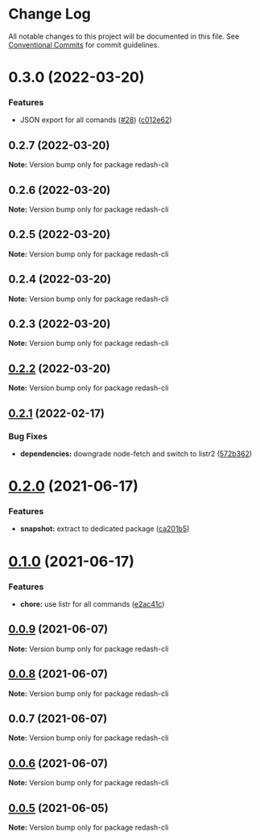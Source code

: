 # Change Log

All notable changes to this project will be documented in this file.
See [Conventional Commits](https://conventionalcommits.org) for commit guidelines.

# 0.3.0 (2022-03-20)


### Features

* JSON export for all comands ([#28](https://github.com/marcolink/redash-tools/issues/28)) ([c012e62](https://github.com/marcolink/redash-tools/commit/c012e628c53f9be51e63dbf6d6bbc92eada5b917))





## 0.2.7 (2022-03-20)

**Note:** Version bump only for package redash-cli





## 0.2.6 (2022-03-20)

**Note:** Version bump only for package redash-cli





## 0.2.5 (2022-03-20)

**Note:** Version bump only for package redash-cli





## 0.2.4 (2022-03-20)

**Note:** Version bump only for package redash-cli





## 0.2.3 (2022-03-20)

**Note:** Version bump only for package redash-cli





## [0.2.2](https://github.com/marcolink/redash-tools/compare/redash-cli@0.2.1...redash-cli@0.2.2) (2022-03-20)

**Note:** Version bump only for package redash-cli





## [0.2.1](https://github.com/marcolink/redash-tools/compare/redash-cli@0.2.0...redash-cli@0.2.1) (2022-02-17)


### Bug Fixes

* **dependencies:** downgrade node-fetch and switch to listr2 ([572b362](https://github.com/marcolink/redash-tools/commit/572b3628d8e98a7d6eaa036a1bbccdb603ff9518))





# [0.2.0](https://github.com/marcolink/redash-tools/compare/redash-cli@0.1.0...redash-cli@0.2.0) (2021-06-17)


### Features

* **snapshot:** extract to dedicated package ([ca201b5](https://github.com/marcolink/redash-tools/commit/ca201b5d2ebca4707dffa9ddb3dadf8e9584cca5))





# [0.1.0](https://github.com/marcolink/redash-tools/compare/redash-cli@0.0.9...redash-cli@0.1.0) (2021-06-17)


### Features

* **chore:** use listr for all commands ([e2ac41c](https://github.com/marcolink/redash-tools/commit/e2ac41c10459d352e4faf437ef73558d7697088a))





## [0.0.9](https://github.com/marcolink/redash-tools/compare/redash-cli@0.0.7...redash-cli@0.0.9) (2021-06-07)

**Note:** Version bump only for package redash-cli





## [0.0.8](https://github.com/marcolink/redash-tools/compare/redash-cli@0.0.7...redash-cli@0.0.8) (2021-06-07)

**Note:** Version bump only for package redash-cli





## 0.0.7 (2021-06-07)

**Note:** Version bump only for package redash-cli





## [0.0.6](https://github.com/marcolink/redash-tools/compare/redash-cli@0.0.4...redash-cli@0.0.6) (2021-06-07)

**Note:** Version bump only for package redash-cli





## [0.0.5](https://github.com/marcolink/redash-tools/compare/redash-cli@0.0.4...redash-cli@0.0.5) (2021-06-05)

**Note:** Version bump only for package redash-cli
